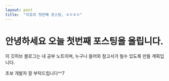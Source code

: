 ```yaml
---
layout: post
title:  "지호의 첫번째 포스팅, ㅎㅇㅎㅇ"
---
```


# 안녕하세요 오늘 첫번째 포스팅을 올립니다. 

이 깃허브 블로그는 내 공부 노트이며, 누구나 들어와 참고서가 될수 있도록 만들 계획입니다.

초보 개발자 잘 부탁드립니다^^7
